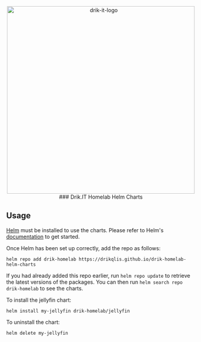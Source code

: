 <div align="center">
<img src="https://raw.githubusercontent.com/drikqlis/drik-homelab/main/files/drik-it-logo.svg" alt="drik-it-logo" width="500"/>
<br />
### Drik.IT Homelab Helm Charts

</div>

## Usage

[Helm](https://helm.sh) must be installed to use the charts.  Please refer to
Helm's [documentation](https://helm.sh/docs) to get started.

Once Helm has been set up correctly, add the repo as follows:

    helm repo add drik-homelab https://drikqlis.github.io/drik-homelab-helm-charts

If you had already added this repo earlier, run `helm repo update` to retrieve
the latest versions of the packages.  You can then run `helm search repo
drik-homelab` to see the charts.

To install the jellyfin chart:

    helm install my-jellyfin drik-homelab/jellyfin

To uninstall the chart:

    helm delete my-jellyfin
